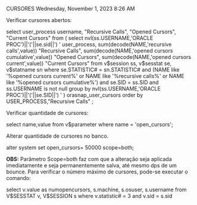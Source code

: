 CURSORES
Wednesday, November 1, 2023
8:26 AM

Verificar cursores abertos:

select user_process username, "Recursive Calls", "Opened Cursors", "Current Cursors" from ( select nvl(ss.USERNAME,'ORACLE PROC')\|\|'('\|\|se.sid\|\|') ' user_process, sum(decode(NAME,'recursive calls',value)) "Recursive Calls", sum(decode(NAME,'opened cursors cumulative',value)) "Opened Cursors", sum(decode(NAME,'opened cursors current',value)) "Current Cursors" from v\$session ss, v\$sesstat se, v\$statname sn where se.STATISTIC# = sn.STATISTIC# and (NAME like '%opened cursors current%' or NAME like '%recursive calls%' or NAME like '%opened cursors cumulative%') and se.SID = ss.SID and ss.USERNAME is not null group by nvl(ss.USERNAME,'ORACLE PROC')\|\|'('\|\|se.SID\|\|') ' ) orasnap_user_cursors order by USER_PROCESS,"Recursive Calls" ;

Verificar quantidade de cursores:

select name,value from v\$parameter where name = 'open_cursors';

Alterar quantidade de cursores no banco.

alter system set open_cursors= 50000 scope=both;

**OBS:** Parâmetro Scope=both faz com que a alteração seja aplicada imediatamente e seja permanentemente salva, até mesmo dps de um bounce.
Para verificar o número máximo de cursores, pode-se executar o comando:

select v.value as numopencursors, s.machine, s.osuser, s.username from V\$SESSTAT v, V\$SESSION s where v.statistic# = 3 and v.sid = s.sid

